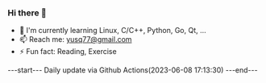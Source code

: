 ### Hi there 👋

- 🌱 I'm currently learning Linux, C/C++, Python, Go, Qt, ...
- 📫 Reach me: yusq77@gmail.com
- ⚡ Fun fact: Reading, Exercise

---start---
Daily update via Github Actions(2023-06-08 17:13:30)
---end---
